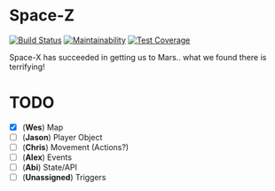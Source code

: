 # Space-Z

[![Build Status](https://travis-ci.org/ghostsquad/space-z.svg?branch=master)](https://travis-ci.org/ghostsquad/space-z) [![Maintainability](https://api.codeclimate.com/v1/badges/ee94f921933296bde972/maintainability)](https://codeclimate.com/github/ghostsquad/space-z/maintainability) [![Test Coverage](https://api.codeclimate.com/v1/badges/ee94f921933296bde972/test_coverage)](https://codeclimate.com/github/ghostsquad/space-z/test_coverage)

Space-X has succeeded in getting us to Mars.. what we found there is terrifying!

# TODO

- [x] (**Wes**) Map
- [ ] (**Jason**) Player Object
- [ ] (**Chris**) Movement (Actions?)
- [ ] (**Alex**) Events
- [ ] (**Abi**) State/API
- [ ] (**Unassigned**) Triggers
